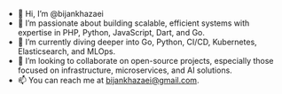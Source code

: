 - 👋 Hi, I’m @bijankhazaei
- 👀 I’m passionate about building scalable, efficient systems with expertise in PHP, Python, JavaScript, Dart, and Go.
- 🌱 I’m currently diving deeper into Go, Python, CI/CD, Kubernetes, Elasticsearch, and MLOps.
- 💞️ I’m looking to collaborate on open-source projects, especially those focused on infrastructure, microservices, and AI solutions.
- 📫 You can reach me at bijankhazaei@gmail.com.

<!---
bijankhazaei/bijankhazaei is a ✨ special ✨ repository because its `README.md` (this file) appears on your GitHub profile.
You can click the Preview link to take a look at your changes.
--->
